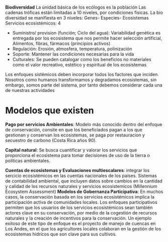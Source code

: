**Biodiversidad**
La únidad básica de los ecólogos es la población
Las cadenas tróficas están limitadas a 10 niveles, por condiciones físicas.
La bio diversidad se manifiesta en 3 niveles:
Genes- Especies- Ecosistemas
Servicios ecosistémicos: 4 
* Suministro/ provision (función; Ciclo del agua): Variabilidad genética es entregada por los ecosistema que nos permite hacer selección artificial, Alimentos, fibras, fármacos (principios activos)
* Regulación: Erosión, atmosfera, temperatura, polinización
* Soporte: Mantener las condiciones necesarias para la vida
* Culturales: Se pueden catalogar como los beneficios no materiales como el valor recreativo, estético y espiritual de los ecosistemas

Los enfoques sistémicos deben incorporar todos los factores que inciden.
Nosotros como humanos transformamos y degradamos ecosistemas, sin embargo, somos parte del sistema, por tanto debemos considerar cada una de nuestras actividades
# Modelos que existen
**Pago por servicios Ambientales**: Modelo más conocido dentro del enfoque de conservación, consite en que los beneficiados pagan a los que gestionan y conservan los ecosistemas, se paga por restauracion y secuestro de carbono (Costa Rica años 90).

**Capital natural**: Se busca cuantificar y valorar los servicios que proporciona el ecosistema para tomar decisiones de uso de la tierra o políticas ambientales.

**Cuentas de ecosistemas y Evaluaciones multiescalares**: integrar los sercicio ecosistémicos en las cuentas nacionales de los países. Sistemas de contabilidad ambiental, que incluyen datos sobre cambios en la cantidad y calidad de los recursos naturales y servicios ecosistemicos (Millennium Ecosystem Assessment)
**Modelos de Gobernanza Participativa**: En muchos casos, la conservación basada en los servicios ecosistémicos implica la participación activa de comunidades locales. Los enfoques participativos permiten que los usuarios de los servicios ecosistémicos sean también actores clave en su conservación, por medio de la cogestión de recursos naturales y la creación de incentivos para la conservación. Un ejemplo exitoso de este tipo de enfoque es el proyecto de manejo de cuencas en Los Andes, en el que los agricultores locales colaboran en la gestión de los ecosistemas hídricos que son clave para sus cultivos.